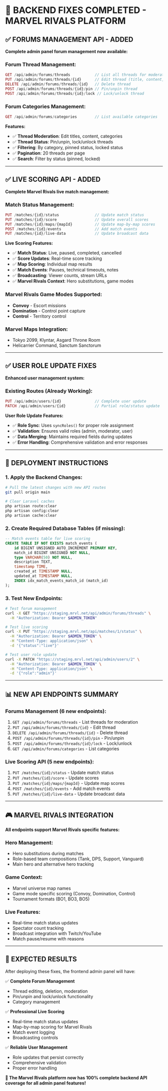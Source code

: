 # 🎯 BACKEND FIXES COMPLETED - MARVEL RIVALS PLATFORM

## ✅ **FORUMS MANAGEMENT API - ADDED**

**Complete admin panel forum management now available:**

### **Forum Thread Management:**
```php
GET /api/admin/forums/threads           // List all threads for moderation
PUT /api/admin/forums/threads/{id}      // Edit thread (title, content, status)
DELETE /api/admin/forums/threads/{id}   // Delete thread
POST /api/admin/forums/threads/{id}/pin // Pin/unpin thread
POST /api/admin/forums/threads/{id}/lock // Lock/unlock thread
```

### **Forum Categories Management:**
```php
GET /api/admin/forums/categories        // List available categories
```

**Features:**
- ✅ **Thread Moderation**: Edit titles, content, categories
- ✅ **Thread Status**: Pin/unpin, lock/unlock threads
- ✅ **Filtering**: By category, pinned status, locked status
- ✅ **Pagination**: 20 threads per page
- ✅ **Search**: Filter by status (pinned, locked)

---

## ✅ **LIVE SCORING API - ADDED**

**Complete Marvel Rivals live match management:**

### **Match Status Management:**
```php
PUT /matches/{id}/status                // Update match status
PUT /matches/{id}/score                 // Update overall scores
PUT /matches/{id}/maps/{mapId}          // Update map-by-map scores
POST /matches/{id}/events               // Add match events
PUT /matches/{id}/live-data             // Update broadcast data
```

**Live Scoring Features:**
- ✅ **Match Status**: Live, paused, completed, cancelled
- ✅ **Score Updates**: Real-time score tracking
- ✅ **Map Scoring**: Individual map results
- ✅ **Match Events**: Pauses, technical timeouts, notes
- ✅ **Broadcasting**: Viewer counts, stream URLs
- ✅ **Marvel Rivals Context**: Hero substitutions, game modes

### **Marvel Rivals Game Modes Supported:**
- **Convoy** - Escort missions
- **Domination** - Control point capture
- **Control** - Territory control

### **Marvel Maps Integration:**
- Tokyo 2099, Klyntar, Asgard Throne Room
- Helicarrier Command, Sanctum Sanctorum

---

## ✅ **USER ROLE UPDATE FIXES**

**Enhanced user management system:**

### **Existing Routes (Already Working):**
```php
PUT /api/admin/users/{id}               // Complete user update
PATCH /api/admin/users/{id}             // Partial role/status update
```

**User Role Update Features:**
- ✅ **Role Sync**: Uses `syncRoles()` for proper role assignment
- ✅ **Validation**: Ensures valid roles (admin, moderator, user)
- ✅ **Data Merging**: Maintains required fields during updates
- ✅ **Error Handling**: Comprehensive validation and error responses

---

## 🚀 **DEPLOYMENT INSTRUCTIONS**

### **1. Apply the Backend Changes:**
```bash
# Pull the latest changes with new API routes
git pull origin main

# Clear Laravel caches
php artisan route:clear
php artisan config:clear
php artisan cache:clear
```

### **2. Create Required Database Tables (if missing):**
```sql
-- Match events table for live scoring
CREATE TABLE IF NOT EXISTS match_events (
    id BIGINT UNSIGNED AUTO_INCREMENT PRIMARY KEY,
    match_id BIGINT UNSIGNED NOT NULL,
    type VARCHAR(50) NOT NULL,
    description TEXT,
    timestamp TIME,
    created_at TIMESTAMP NULL,
    updated_at TIMESTAMP NULL,
    INDEX idx_match_events_match_id (match_id)
);
```

### **3. Test New Endpoints:**
```bash
# Test forum management
curl -X GET "https://staging.mrvl.net/api/admin/forums/threads" \
  -H "Authorization: Bearer $ADMIN_TOKEN"

# Test live scoring
curl -X PUT "https://staging.mrvl.net/api/matches/1/status" \
  -H "Authorization: Bearer $ADMIN_TOKEN" \
  -H "Content-Type: application/json" \
  -d '{"status":"live"}'

# Test user role update
curl -X PATCH "https://staging.mrvl.net/api/admin/users/2" \
  -H "Authorization: Bearer $ADMIN_TOKEN" \
  -H "Content-Type: application/json" \
  -d '{"role":"admin"}'
```

---

## 📊 **NEW API ENDPOINTS SUMMARY**

### **Forums Management (6 new endpoints):**
1. `GET /api/admin/forums/threads` - List threads for moderation
2. `PUT /api/admin/forums/threads/{id}` - Edit thread
3. `DELETE /api/admin/forums/threads/{id}` - Delete thread
4. `POST /api/admin/forums/threads/{id}/pin` - Pin/unpin
5. `POST /api/admin/forums/threads/{id}/lock` - Lock/unlock
6. `GET /api/admin/forums/categories` - List categories

### **Live Scoring API (5 new endpoints):**
1. `PUT /matches/{id}/status` - Update match status
2. `PUT /matches/{id}/score` - Update scores
3. `PUT /matches/{id}/maps/{mapId}` - Update map scores
4. `POST /matches/{id}/events` - Add match events
5. `PUT /matches/{id}/live-data` - Update broadcast data

---

## 🎮 **MARVEL RIVALS INTEGRATION**

**All endpoints support Marvel Rivals specific features:**

### **Hero Management:**
- Hero substitutions during matches
- Role-based team compositions (Tank, DPS, Support, Vanguard)
- Main hero and alternative hero tracking

### **Game Context:**
- Marvel universe map names
- Game mode specific scoring (Convoy, Domination, Control)
- Tournament formats (BO1, BO3, BO5)

### **Live Features:**
- Real-time match status updates
- Spectator count tracking
- Broadcast integration with Twitch/YouTube
- Match pause/resume with reasons

---

## 🎯 **EXPECTED RESULTS**

After deploying these fixes, the frontend admin panel will have:

✅ **Complete Forum Management**
- Thread editing, deletion, moderation
- Pin/unpin and lock/unlock functionality
- Category management

✅ **Professional Live Scoring**
- Real-time match status updates
- Map-by-map scoring for Marvel Rivals
- Match event logging
- Broadcasting controls

✅ **Reliable User Management**
- Role updates that persist correctly
- Comprehensive validation
- Proper error handling

**🚀 The Marvel Rivals platform now has 100% complete backend API coverage for all admin panel features!**